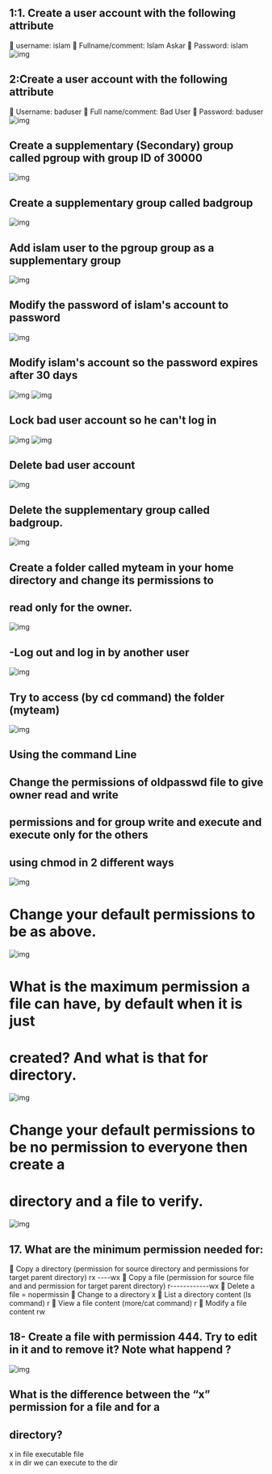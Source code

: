 ## 1:1. Create a user account with the following attribute
 username: islam
 Fullname/comment: Islam Askar
 Password: islam 
 ![img](https://github.com/heba-eldeabes/Red-Hat-Administration-I/blob/main/Labs%20/images/Screenshot%20from%202025-08-19%2021-26-07.png)
 
 ##  2:Create a user account with the following attribute
 Username: baduser
 Full name/comment: Bad User
 Password: baduser  
![img](https://github.com/heba-eldeabes/Red-Hat-Administration-I/blob/main/Labs%20/images/Screenshot%20from%202025-08-19%2021-32-10.png)

  
## Create a supplementary (Secondary) group called pgroup with group ID of 30000 
![img](https://github.com/heba-eldeabes/Red-Hat-Administration-I/blob/main/Labs%20/images/Screenshot%20from%202025-08-19%2021-46-20.png)

 ## Create a supplementary group called badgroup
    
 ![img](https://github.com/heba-eldeabes/Red-Hat-Administration-I/blob/main/Labs%20/images/Screenshot%20from%202025-08-19%2021-50-41.png)
 ## Add islam user to the pgroup group as a supplementary group
  ![img](https://github.com/heba-eldeabes/Red-Hat-Administration-I/blob/main/Labs%20/images/Screenshot%20from%202025-08-19%2021-55-25.png)
 
 ## Modify the password of islam's account to password 
 ![img](https://github.com/heba-eldeabes/Red-Hat-Administration-I/blob/main/Labs%20/images/Screenshot%20from%202025-08-19%2021-56-29.png)
 

## Modify islam's account so the password expires after 30 days
![img](https://github.com/heba-eldeabes/Red-Hat-Administration-I/blob/main/Labs%20/images/Screenshot%20from%202025-08-19%2021-58-07.png)
![img](https://github.com/heba-eldeabes/Red-Hat-Administration-I/blob/main/Labs%20/images/Screenshot%20from%202025-08-19%2022-00-24.png)

## Lock bad user account so he can't log in   
![img](https://github.com/heba-eldeabes/Red-Hat-Administration-I/blob/main/Labs%20/images/Screenshot%20from%202025-08-19%2022-11-30.png) 
![img](https://github.com/heba-eldeabes/Red-Hat-Administration-I/blob/main/Labs%20/images/Screenshot%20from%202025-08-19%2022-16-04.png)

## Delete bad user account 
![img](https://github.com/heba-eldeabes/Red-Hat-Administration-I/blob/main/Labs%20/images/Screenshot%20from%202025-08-19%2022-17-08.png)
## Delete the supplementary group called badgroup.
 ![img](https://github.com/heba-eldeabes/Red-Hat-Administration-I/blob/main/Labs%20/images/Screenshot%20from%202025-08-19%2022-18-34.png)

 ## Create a folder called myteam in your home directory and change its permissions to
 ## read only for the owner. 
![img](https://github.com/heba-eldeabes/Red-Hat-Administration-I/blob/main/Labs%20/images/Screenshot%20from%202025-08-19%2022-25-17.png)


## -Log out and log in by another user
 ![img](https://github.com/heba-eldeabes/Red-Hat-Administration-I/blob/main/Labs%20/images/Screenshot%20from%202025-08-19%2022-42-30.png)
 

 ## Try to access (by cd command) the folder (myteam) 
![img](https://github.com/heba-eldeabes/Red-Hat-Administration-I/blob/main/Labs%20/images/Screenshot%20from%202025-08-19%2022-37-10.png)
## Using the command Line
##  Change the permissions of oldpasswd file to give owner read and write
## permissions and for group write and execute and execute only for the others
##  using chmod in 2 different ways 
![img](https://github.com/heba-eldeabes/Red-Hat-Administration-I/blob/main/Labs%20/images/Screenshot%20from%202025-08-19%2022-47-56.png)
# Change your default permissions to be as above. 
![img](https://github.com/heba-eldeabes/Red-Hat-Administration-I/blob/main/Labs%20/images/Screenshot%20from%202025-08-19%2022-50-52.png)
# What is the maximum permission a file can have, by default when it is just
 # created? And what is that for directory.
 ![img](https://github.com/heba-eldeabes/Red-Hat-Administration-I/blob/main/Labs%20/images/Screenshot%20from%202025-08-19%2022-58-23.png)
# Change your default permissions to be no permission to everyone then create a
 # directory and a file to verify.
 ![img](https://github.com/heba-eldeabes/Red-Hat-Administration-I/blob/main/Labs%20/images/Screenshot%20from%202025-08-20%2000-14-32.png)
 
 ## 17. What are the minimum permission needed for:
 Copy a directory (permission for source directory and permissions for target
parent directory)  rx ----wx
 Copy a file (permission for source file and and permission for target parent
directory) r------------wx
 Delete a file = nopermissin
 Change to a directory x
 List a directory content (ls command) r
 View a file content (more/cat command) r
 Modify a file content  rw
 ## 18- Create a file with permission 444. Try to edit in it and to remove it? Note what happend ?
  ![img](https://github.com/heba-eldeabes/Red-Hat-Administration-I/blob/main/Labs%20/images/Screenshot%20from%202025-08-19%2023-04-35.png) 
 
 
 ## What is the difference between the “x” permission for a file and for a
 ## directory?
x in file  executable file  
x in dir we can execute to the dir    